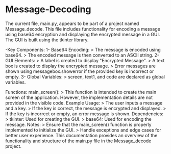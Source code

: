 # Message-Decoding
The current file, main.py, appears to be part of a project named Message_decode. This file includes functionality for encoding a message using base64 encryption and displaying the encrypted message in a GUI. The GUI is built using the tkinter library.

-Key Components:
   1- Base64 Encoding:
      >  The message is encoded using base64.
      >  The encoded message is then converted to an ASCII string.
   2- GUI Elements:
      >  A label is created to display "Encrypted Message".
      >  A text box is created to display the encrypted message.
      >  Error messages are shown using messagebox.showerror if the provided key is incorrect or empty.
   3- Global Variables:
      >  screen, text1, and code are declared as global variables.
      
Functions:
    main_screen():
      > This function is intended to create the main screen of the application. However, the implementation details are not provided in the visible code.
Example Usage:
      > The user inputs a message and a key.
      > If the key is correct, the message is encrypted and displayed.
      > If the key is incorrect or empty, an error message is shown.
Dependencies:
      > tkinter: Used for creating the GUI.
      > base64: Used for encoding the message.
Notes:
     >  Ensure that the main_screen() function is properly implemented to initialize the GUI.
     >  Handle exceptions and edge cases for better user experience.
This documentation provides an overview of the functionality and structure of the main.py file in the Message_decode project.
